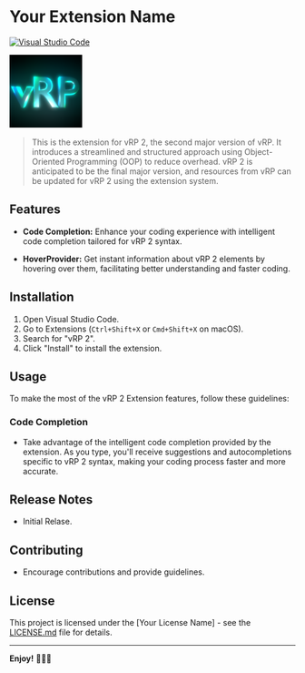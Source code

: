 # Your Extension Name

[![Visual Studio Code](https://img.shields.io/badge/Visual%20Studio%20Code-1.60.0-blue.svg)](https://code.visualstudio.com/)

![Your Extension Logo](./images/icon.png)

> This is the extension for vRP 2, the second major version of vRP. It introduces a streamlined and structured approach using Object-Oriented Programming (OOP) to reduce overhead. vRP 2 is anticipated to be the final major version, and resources from vRP can be updated for vRP 2 using the extension system.

## Features

- **Code Completion:** Enhance your coding experience with intelligent code completion tailored for vRP 2 syntax.

- **HoverProvider:** Get instant information about vRP 2 elements by hovering over them, facilitating better understanding and faster coding.

## Installation

1. Open Visual Studio Code.
2. Go to Extensions (`Ctrl+Shift+X` or `Cmd+Shift+X` on macOS).
3. Search for "vRP 2".
4. Click "Install" to install the extension.

## Usage

To make the most of the vRP 2 Extension features, follow these guidelines:

### Code Completion

- Take advantage of the intelligent code completion provided by the extension. As you type, you'll receive suggestions and autocompletions specific to vRP 2 syntax, making your coding process faster and more accurate.

## Release Notes

- Initial Relase.

## Contributing

- Encourage contributions and provide guidelines.

## License

This project is licensed under the [Your License Name] - see the [LICENSE.md](LICENSE.md) file for details.

---

**Enjoy!** 👨‍💻🚀
